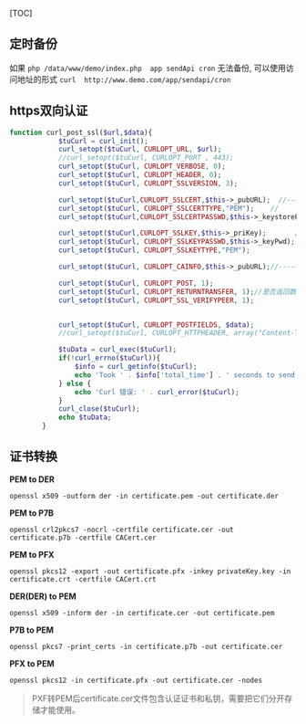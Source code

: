 [TOC]

## 定时备份
如果 `php /data/www/demo/index.php  app sendApi cron`  无法备份,
可以使用访问地址的形式 `curl  http://www.demo.com/app/sendapi/cron`


## https双向认证

```php
function curl_post_ssl($url,$data){
			$tuCurl = curl_init();
			curl_setopt($tuCurl, CURLOPT_URL, $url);
			//curl_setopt($tuCurl, CURLOPT_PORT , 443);
			curl_setopt($tuCurl, CURLOPT_VERBOSE, 0);
			curl_setopt($tuCurl, CURLOPT_HEADER, 0);
			curl_setopt($tuCurl, CURLOPT_SSLVERSION, 3);

			curl_setopt($tuCurl,CURLOPT_SSLCERT,$this->_pubURL);  //-----BEGIN CERTIFICATE-----
			curl_setopt($tuCurl, CURLOPT_SSLCERTTYPE,"PEM");    //
			curl_setopt($tuCurl,CURLOPT_SSLCERTPASSWD,$this->_keystorePWD);      //证书密码

			curl_setopt($tuCurl,CURLOPT_SSLKEY,$this->_priKey);       // -----BEGIN RSA PRIVATE KEY-----
			curl_setopt($tuCurl, CURLOPT_SSLKEYPASSWD,$this->_keyPwd);
			curl_setopt($tuCurl, CURLOPT_SSLKEYTYPE,"PEM");

			curl_setopt($tuCurl, CURLOPT_CAINFO,$this->_pubURL);//-----BEGIN PUBLIC KEY-----

			curl_setopt($tuCurl, CURLOPT_POST, 1);
			curl_setopt($tuCurl, CURLOPT_RETURNTRANSFER, 1);//是否返回数据流
			curl_setopt($tuCurl, CURLOPT_SSL_VERIFYPEER, 1);


			curl_setopt($tuCurl, CURLOPT_POSTFIELDS, $data);
			//curl_setopt($tuCurl, CURLOPT_HTTPHEADER, array("Content-Type: text/xml","SOAPAction: \"/soap/action/query\"", "Content-length: ".strlen($data)));

			$tuData = curl_exec($tuCurl);
			if(!curl_errno($tuCurl)){
				$info = curl_getinfo($tuCurl);
				echo 'Took ' . $info['total_time'] . ' seconds to send a request to ' . $info['url'];
			} else {
				echo 'Curl 错误: ' . curl_error($tuCurl);
			}
			curl_close($tuCurl);
			echo $tuData;
		}
```

## 证书转换
**PEM to DER**

`openssl x509 -outform der -in certificate.pem -out certificate.der`

**PEM to P7B**

`openssl crl2pkcs7 -nocrl -certfile certificate.cer -out certificate.p7b -certfile CACert.cer`

**PEM to PFX**

`openssl pkcs12 -export -out certificate.pfx -inkey privateKey.key -in certificate.crt -certfile CACert.crt`

**DER(DER) to PEM**

`openssl x509 -inform der -in certificate.cer -out certificate.pem`

**P7B to PEM**

`openssl pkcs7 -print_certs -in certificate.p7b -out certificate.cer`

**PFX to PEM**

`openssl pkcs12 -in certificate.pfx -out certificate.cer -nodes`

>PXF转PEM后certificate.cer文件包含认证证书和私钥，需要把它们分开存储才能使用。
